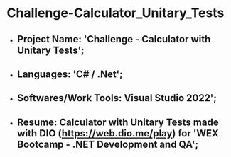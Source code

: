 

# Challenge-Calculator_Unitary_Tests

- Project Name: 'Challenge - Calculator with Unitary Tests';
  ---

- Languages: 'C# / .Net';
  ----------

- Softwares/Work Tools: Visual Studio 2022';
  ---

- Resume: Calculator with Unitary Tests made with DIO (https://web.dio.me/play)
  for 'WEX Bootcamp - .NET Development and QA';
  ---




